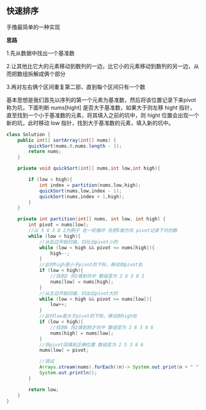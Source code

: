 ## 快速排序

手撸最简单的一种实现

**思路**

1.先从数据中找出一个基准数

2.让其他比它大的元素移动到数列的一边，比它小的元素移动到数列的另一边，从而把数组拆解成俩个部分

3.再对左右俩个区间重复第二部，直到每个区间只有一个数



基本思想是我们首先以序列的第一个元素为基准数，然后将该位置记录下来pivot  称为坑，下面判断 nums[hight] 是否大于基准数，如果大于则左移 hight 指针，直至找到一个小于基准数的元素，将其填入之前的坑中，则 hight 位置会出现一个新的坑，此时移动 low 指针，找到大于基准数的元素，填入新的坑中。

```java
class Solution {
    public int[] sortArray(int[] nums) {
        quickSort(nums,0,nums.length - 1);
        return nums;
    }

    private void quickSort(int[] nums,int low,int high){

        if (low < high){
            int index = partition(nums,low,high);
            quickSort(nums,low,index - 1);
            quickSort(nums,index + 1,high);
        }
    }

    private int partition(int[] nums, int low, int high) {
        int pivot = nums[low];
        //以 5 6 3 8 2为例子 走一轮循环 先把5做为坑 pivot记录下坑的数
        while (low < high){
            //从右边开始扫描，扫比出pivot小的
            while (low < high && pivot <= nums[high]){
                high--;
            }
            //此时high是小于pivot的下标，移动到pivot处
            if (low < high){
                //找到2 将2填到坑中 数组变为 2 6 3 8 2
                nums[low] = nums[high];
            }
            //从左边开始扫描，扫出比pivot大的
            while (low < high && pivot >= nums[low]){
                low++;
            }
            //此时low是大于pivot的下标，移动到high处
            if (low < high){
                //找到6 将2填到刚才坑中 数组变为 2 6 3 8 6
                nums[high] = nums[low];
            }
            //将pivot回填到正确位置 数组变为 2 5 3 8 6
            nums[low] = pivot;

            //调试
            Arrays.stream(nums).forEach((n)-> System.out.print(n + " "));
            System.out.println();
        }

        return low;
    }
}
```




